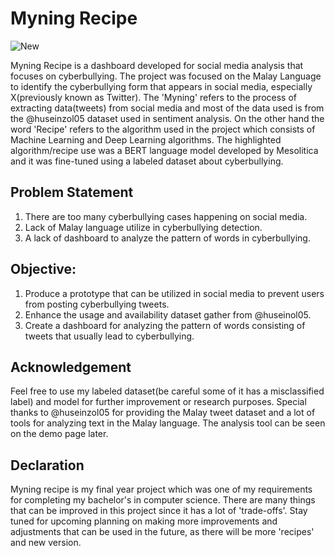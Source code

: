 # Myning Recipe
![New](https://github.com/De4my/Myning-Recipe/assets/116957596/dbdb4ae4-a6c3-4af9-8eb3-5491ae8263a8)


Myning Recipe is a dashboard developed for social media analysis that focuses on cyberbullying. The project was focused on the Malay Language to identify the cyberbullying form that appears in social media, especially X(previously known as Twitter). The 'Myning' refers to the process of extracting data(tweets) from social media and most of the data used is from the @huseinzol05 dataset used in sentiment analysis. On the other hand the word 'Recipe' refers to the algorithm used in the project which consists of Machine Learning and Deep Learning algorithms. The highlighted algorithm/recipe use was a BERT language model developed by Mesolitica and it was fine-tuned using a labeled dataset about cyberbullying.

## Problem Statement
1. There are too many cyberbullying cases happening on social media.
2. Lack of Malay language utilize in cyberbullying detection.
3. A lack of dashboard to analyze the pattern of words in cyberbullying.

## Objective:
1. Produce a prototype that can be utilized in social media to prevent users from posting cyberbullying tweets.
2. Enhance the usage and availability dataset gather from @huseinol05.
3. Create a dashboard for analyzing the pattern of words consisting of tweets that usually lead to cyberbullying.


## Acknowledgement
Feel free to use my labeled dataset(be careful some of it has a misclassified label) and model for further improvement or research purposes. Special thanks to @huseinzol05 for providing the Malay tweet dataset and a lot of tools for analyzing text in the Malay language. The analysis tool can be seen on the demo page later.

## Declaration
Myning recipe is my final year project which was one of my requirements for completing my bachelor's in computer science. There are many things that can be improved in this project since it has a lot of 'trade-offs'. Stay tuned for upcoming planning on making more improvements and adjustments that can be used in the future, as there will be more 'recipes' and new version.




